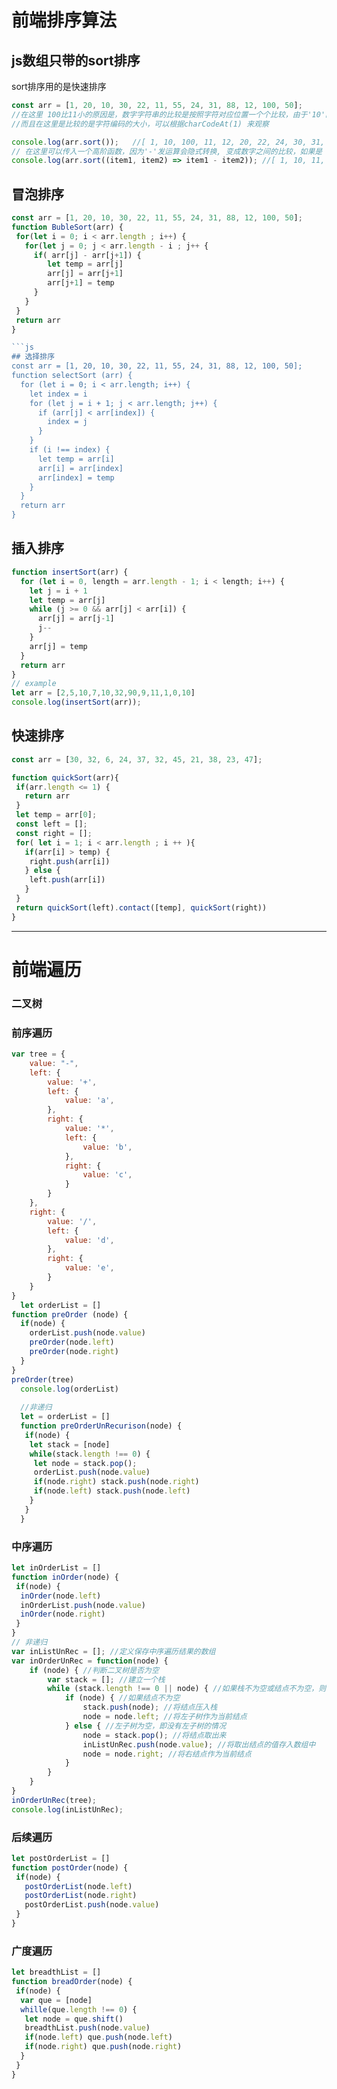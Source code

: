  # 前端排序算法  
 ## js数组只带的sort排序  
 sort排序用的是快速排序
 ```js
 const arr = [1, 20, 10, 30, 22, 11, 55, 24, 31, 88, 12, 100, 50];
 //在这里 100比11小的原因是，数字字符串的比较是按照字符对应位置一个个比较，由于'10'的第二位是1，比‘11’的第二位小，所以'100' < '11'，
 //而且在这里是比较的是字符编码的大小，可以根据charCodeAt(1) 来观察

console.log(arr.sort());   //[ 1, 10, 100, 11, 12, 20, 22, 24, 30, 31, 50, 55, 88 ]
// 在这里可以传入一个高阶函数，因为'-'发运算会隐式转换, 变成数字之间的比较，如果是 item1- item2 为负数 则为升序.
console.log(arr.sort((item1, item2) => item1 - item2)); //[ 1, 10, 11, 12, 20, 22, 24, 30, 31, 50, 55, 88, 100 ]
 ```
## 冒泡排序
```js
const arr = [1, 20, 10, 30, 22, 11, 55, 24, 31, 88, 12, 100, 50];
function BubleSort(arr) {
 for(let i = 0; i < arr.length ; i++) {
   for(let j = 0; j < arr.length - i ; j++ {
     if( arr[j] - arr[j+1]) {
        let temp = arr[j]
        arr[j] = arr[j+1]
        arr[j+1] = temp
     }
   }
 }
 return arr
}

```js
## 选择排序
const arr = [1, 20, 10, 30, 22, 11, 55, 24, 31, 88, 12, 100, 50];
function selectSort (arr) {
  for (let i = 0; i < arr.length; i++) {
    let index = i
    for (let j = i + 1; j < arr.length; j++) {
      if (arr[j] < arr[index]) {
        index = j
      }
    }
    if (i !== index) {
      let temp = arr[i]
      arr[i] = arr[index]
      arr[index] = temp
    }
  }
  return arr
}
```
## 插入排序
```js
function insertSort(arr) {
  for (let i = 0, length = arr.length - 1; i < length; i++) {
    let j = i + 1
    let temp = arr[j]
    while (j >= 0 && arr[j] < arr[i]) {
      arr[j] = arr[j-1]
      j--
    }
    arr[j] = temp
  }
  return arr
}
// example
let arr = [2,5,10,7,10,32,90,9,11,1,0,10]
console.log(insertSort(arr));
```
## 快速排序
```js
const arr = [30, 32, 6, 24, 37, 32, 45, 21, 38, 23, 47];

function quickSort(arr){
 if(arr.length <= 1) {
   return arr
 }
 let temp = arr[0];
 const left = [];
 const right = [];
 for( let i = 1; i < arr.length ; i ++ ){
   if(arr[i] > temp) {
    right.push(arr[i])
   } else {
    left.push(arr[i])
   }
 }
 return quickSort(left).contact([temp], quickSort(right))
}
```
--- 
 # 前端遍历
### 二叉树

### 前序遍历
```js
var tree = {
    value: "-",
    left: {
        value: '+',
        left: {
            value: 'a',
        },
        right: {
            value: '*',
            left: {
                value: 'b',
            },
            right: {
                value: 'c',
            }
        }
    },
    right: {
        value: '/',
        left: {
            value: 'd',
        },
        right: {
            value: 'e',
        }
    }
}
  let orderList = []
function preOrder (node) {
  if(node) {
    orderList.push(node.value)
    preOrder(node.left)
    preOrder(node.right)
  }
}
preOrder(tree)
  console.log(orderList)
  
  //非递归
  let = orderList = []
  function preOrderUnRecurison(node) {
   if(node) {
    let stack = [node]
    while(stack.length !== 0) {
     let node = stack.pop();
     orderList.push(node.value)
     if(node.right) stack.push(node.right)
     if(node.left) stack.push(node.left)
    }
   }
  }

```
### 中序遍历
```js
let inOrderList = []
function inOrder(node) {
 if(node) {
  inOrder(node.left)
  inOrderList.push(node.value)
  inOrder(node.right)
 }
}
// 非递归
var inListUnRec = []; //定义保存中序遍历结果的数组
var inOrderUnRec = function(node) {
    if (node) { //判断二叉树是否为空
        var stack = []; //建立一个栈
        while (stack.length !== 0 || node) { //如果栈不为空或结点不为空，则循环遍历
            if (node) { //如果结点不为空
                stack.push(node); //将结点压入栈
                node = node.left; //将左子树作为当前结点
            } else { //左子树为空，即没有左子树的情况
                node = stack.pop(); //将结点取出来
                inListUnRec.push(node.value); //将取出结点的值存入数组中
                node = node.right; //将右结点作为当前结点
            }
        }
    }
}
inOrderUnRec(tree);
console.log(inListUnRec);
```
### 后续遍历
```js
let postOrderList = []
function postOrder(node) {
 if(node) {
   postOrderList(node.left)
   postOrderList(node.right)
   postOrderList.push(node.value)
 }
}
```
### 广度遍历
```js
let breadthList = []
function breadOrder(node) {
 if(node) {
  var que = [node]
  whille(que.length !== 0) {
   let node = que.shift()
   breadthList.push(node.value)
   if(node.left) que.push(node.left)
   if(node.right) que.push(node.right)
  }
 }
}

```
